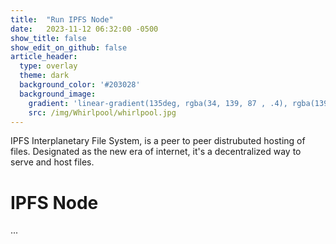```yaml
---
title:  "Run IPFS Node"
date:   2023-11-12 06:32:00 -0500
show_title: false
show_edit_on_github: false
article_header:
  type: overlay
  theme: dark
  background_color: '#203028'
  background_image:
    gradient: 'linear-gradient(135deg, rgba(34, 139, 87 , .4), rgba(139, 34, 139, .4))'
    src: /img/Whirlpool/whirlpool.jpg
---
```


IPFS Interplanetary File System, is a peer to peer distrubuted hosting of files. Designated as the new era of internet, it's a decentralized way to serve and host files.

# IPFS Node
...

